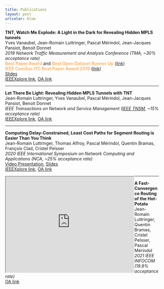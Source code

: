 ```yaml
---
title: Publications
layout: post
urlcolor: blue
--- 
```


<span class="anchor" id="publication"></span> 

**TNT, Watch Me Explode: A Light in the Dark for Revealing Hidden MPLS tunnels**  
Yves Vanaubel, Jean-Romain Luttringer, Pascal Mérindol, Jean-Jacques Pansiot, Benoit Donnet  
*2019 Network Traffic Measurement and Analysis Conference (TMA, ~30% acceptance rate)*     
<span style="color:#FFB366">
**Best Paper Award**</span>  and <span style="color:#FFB366">
**Best Open Dataset Runner Up**</span> ([link](https://tma.ifip.org/2019/awards/))  
<span style="color:#FFB366">
 **IEEE ComSoc ITC Best Paper Award 2019** </span> ([link](https://itc.committees.comsoc.org/awards/))  
[Slides](https://drive.google.com/open?id=1_jedHe11BJ5BXX8b6PEQ5zMcTI6UAKxt)  
[IEEEXplore link](https://ieeexplore.ieee.org/document/8784525), [OA link](https://hal.archives-ouvertes.fr/hal-02993441/document)


---

**Let There Be Light: Revealing Hidden MPLS Tunnels with TNT**  
Jean-Romain Luttringer, Yves Vanaubel, Pascal Mérindol, Jean-Jacques Pansiot, Benoit Donnet   
*IEEE Transactions on Network and Service Management ([IEEE TNSM](https://ieeexplore.ieee.org/document/8943176), ~15% acceptance rate)*    
[IEEEXplore link](https://ieeexplore.ieee.org/document/8943176), [OA link](https://hal.archives-ouvertes.fr/hal-02993507/document) 

---

**Computing Delay-Constrained, Least Cost Paths for Segment Routing is Easier Than You Think**   
Jean-Romain Luttringer, Thomas Alfroy, Pascal Mérindol, Quentin Bramas, François Clad, Cristel Pelsser   
*2020 IEEE International Symposium on Network Computing and Applications (NCA, ~25% acceptance rate)*   
[Video Presentation](https://youtu.be/U1Aa0151D_k), [Slides](https://drive.google.com/file/d/13nelTDwJFsp6Cw1fXWiY3D5onqqx1V6q/view?usp=sharing)       
[IEEEXplore link](https://ieeexplore.ieee.org/document/9306706), [OA link](https://hal.archives-ouvertes.fr/hal-02993545/document)   

<iframe width="420" height="315"
src="https://www.youtube.com/embed/U1Aa0151D_k" align="left">
</iframe>

---

**A Fast-Convergence Routing of the Hot-Potato**  
Jean-Romain Luttringer, Quentin Bramas, Cristel Pelsser, Pascal Mérindol  
*2021 IEEE INFOCOM (19.9% acceptance rate)*   
[OA link](https://hal.archives-ouvertes.fr/hal-03117873v1)

